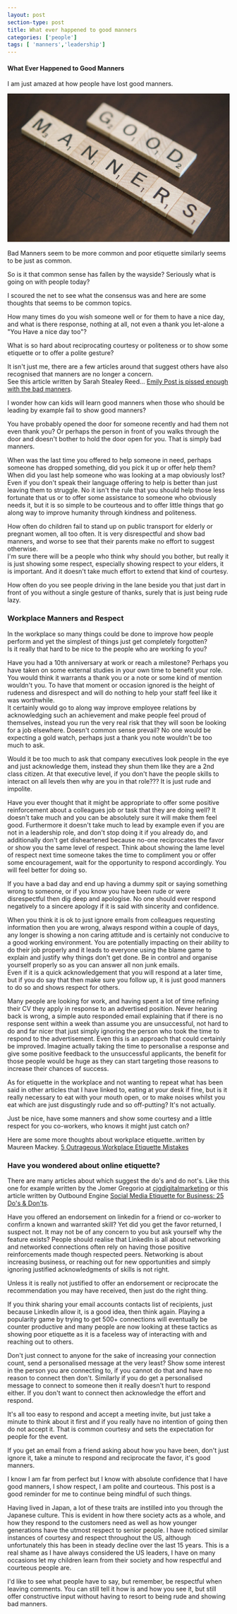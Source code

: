 ```yaml
---
layout: post
section-type: post
title: What ever happened to good manners
categories: ['people']
tags: [ 'manners','leadership']
---
```



#### What Ever Happened to Good Manners

I am just amazed at how people have lost good manners.  

![Good Manners](/img/goodmanners.jpg "Good Manners")

Bad Manners seem to be more common and poor etiquette similarly seems to be just as common. 

So is it that common sense has fallen by the wayside? Seriously what is going on with people today?

I scoured the net to see what the consensus was and here are some thoughts that seems to be common topics.

How many times do you wish someone well or for them to have a nice day, and what is there response, nothing at all, not even a thank you let-alone a "You Have a nice day too"?  

What is so hard about reciprocating courtesy or politeness or to show some etiquette or to offer a polite gesture?

It isn't just me, there are a few articles around that suggest others have also recognised that manners are no longer a concern.  
See this article written by Sarah Stealey Reed... [Emily Post is pissed enough with the bad manners](https://relate.zendesk.com/articles/emily-post-enough-with-the-bad-manners/).

I wonder how can kids will learn good manners when those who should be leading by example fail to show good manners?

You have probably opened the door for someone recently and had them not even thank you? 
Or perhaps the person in front of you walks through the door and doesn't bother to hold the door open for you. That is simply bad manners.  

When was the last time you offered to help someone in need, perhaps someone has dropped something, did you pick it up or offer help them?  
When did you last help someone who was looking at a map obviously lost?  
Even if you don't speak their language offering to help is better than just leaving them to struggle. 
No it isn't the rule that you should help those less fortunate that us or to offer some assistance to someone who obviously needs it, 
but it is so simple to be courteous and to offer little things that go along way to improve humanity through kindness and politeness.  

How often do children fail to stand up on public transport for elderly or pregnant women, all too often. It is very disrespectful and show bad manners, 
and worse to see that their parents make no effort to suggest otherwise.  
I'm sure there will be a people who think why should you bother, but really it is just showing some respect, especially showing respect to your elders, 
it is important. And it doesn't take much effort to extend that kind of courtesy. 

How often do you see people driving in the lane beside you that just dart in front of you without a single gesture of thanks, 
surely that is just being rude lazy.  

### Workplace Manners and Respect  

In the workplace so many things could be done to improve how people perform and yet the simplest of things just get completely forgotten?  
Is it really that hard to be nice to the people who are working fo you?  

Have you had a 10th anniversary at work or reach a milestone? Perhaps you have taken on some external studies in your own time to benefit your role. 
You would think it warrants a thank you or a note or some kind of mention wouldn't you. 
To have that moment or occasion ignored is the height of rudeness and disrespect and will do nothing to help your staff feel like it was 
worthwhile.  
It certainly would go to along way improve employee relations by acknowledging such an achievement and make people feel proud of themselves, 
instead you run the very real risk that they will soon be looking for a job elsewhere.  Doesn't common sense prevail? 
No one would be expecting a gold watch, perhaps just a thank you note wouldn't be too much to ask. 

Would it be too much to ask that company executives look people in the eye and just acknowledge them, instead they shun them like they are a 2nd class 
citizen. At that executive level, if you don't have the people skills to interact on all levels then why are you in that role??? It is just rude and impolite. 

Have you ever thought that it might be appropriate to offer some positive reinforcement about a colleagues job or task that they are doing well? 
It doesn't take much and you can be absolutely sure it will make them feel good. 
Furthermore it doesn't take much to lead by example even if you are not in a leadership role, 
and don't stop doing it if you already do, and additionally don't get disheartened because no-one reciprocates the favor or show you the same level of respect.
Think about showing the lame level of respect next time someone takes the time to compliment you or offer some encouragement, wait for the opportunity to respond accordingly. 
You will feel better for doing so.

If you have a bad day and end up having a dummy spit or saying something wrong to someone, or if you know you have been rude or were disrespectful then dig deep and apologise. 
No one should ever respond negatively to a sincere apology if it is said with sincerity and confidence. 

When you think it is ok to just ignore emails from colleagues requesting information then you are wrong, always respond within a couple of days, any longer is showing a non caring attitude and is certainly not conducive to a good working environment. You are potentially impacting on their ability to do their job properly and it leads to everyone using the blame game to explain and justify why things don't get done. Be in control and organise yourself properly so as you can answer all non junk emails.  
Even if it is a quick acknowledgement that you will respond at a later time, but if you do say that then make sure you follow up, it is just good manners to do so and shows respect for others.  

Many people are looking for work, and having spent a lot of time refining their CV they apply in response to an advertised position. 
Never hearing back is wrong, a simple auto responded email explaining that if there is no response sent within a week than assume you are unsuccessful, not hard to do and far nicer that just simply ignoring the person who took the time to respond to the advertisement.  Even this is an approach that could certainly be improved. Imagine actually taking the time to personalise a response and give some positive feedback to the unsuccessful applicants, the benefit for those people would be huge as they can start targeting those reasons to increase their chances of success.

As for etiquette in the workplace and not wanting to repeat what has been said in other articles that I have linked to, eating at your desk if fine, but is it really necessary to eat with your mouth open, or to make noises whilst you eat which are just disgustingly rude and so off-putting? It's not actually.

Just be nice, have some manners and show some courtesy and a little respect for you co-workers, who knows it might just catch on?

Here are some more thoughts about workplace etiquette..written by Maureen Mackey. [5 Outrageous Workplace Etiquette Mistakes](http://www.thefiscaltimes.com/Articles/2014/08/11/5-Outrageous-Workplace-Etiquette-Mistakes)

### Have you wondered about online etiquette?

There are many articles about which suggest the do's and do not's. Like this one for example written by the Jomer Gregorio at [cjgdigitalmarketing](http://cjgdigitalmarketing.com/top-8-social-media-etiquette-for-business-infographic/) or this article written by Outbound Engine [Social Media Etiquette for Business: 25 Do's & Don'ts](http://www.outboundengine.com/blog/social-media-etiquette-for-business-25-dos-donts/).  

Have you offered an endorsement on linkedin for a friend or co-worker to confirm a known and warranted skill? Yet did you get the favor returned, I suspect not. It may not be of any concern to you but ask yourself why the feature exists?
People should realise that LinkedIn is all about networking and networked connections often rely on having those positive reinforcements made though respected peers. Networking is about increasing business, or reaching out for new opportunities and simply ignoring justified acknowledgments of skills is not right. 

Unless it is really not justified to offer an endorsement or reciprocate the recommendation you may have received, then just do the right thing. 
   
If you think sharing your email accounts contacts list of recipients, just because LinkedIn allow it, is a good idea, then think again. Playing a popularity game by trying to get 500+ connections will eventually be counter productive and many people are now looking at these tactics as showing poor etiquette as it is a faceless way of interacting with and reaching out to others.
   
Don't just connect to anyone for the sake of increasing your connection count, send a personalised message at the very least?  Show some interest in the person you are connecting to, if you cannot do that and have no reason to connect then don't.
Similarly if you do get a personalised message to connect to someone then it really doesn't hurt to respond either. If you don't want to connect then acknowledge the effort and respond.

It's all too easy to respond and accept a meeting invite, but just take a minute to think about it first and if you really have no intention of going then do not accept it.  That is common courtesy and sets the expectation for people for the event.  

If you get an email from a friend asking about how you have been, don't just ignore it, take a minute to respond and reciprocate the favor, it's good manners. 

I know I am far from perfect but I know with absolute confidence that I have good manners, I show respect, I am polite and courteous. This post is a good reminder for me to continue being mindful of such things.  

Having lived in Japan, a lot of these traits are instilled into you through the Japanese culture. 
This is evident in how there society acts as a whole, and how they respond to the customers need as well as how younger generations have the utmost respect to senior people. 
I have noticed similar instances of courtesy and respect throughout the US, although unfortunately this has been in steady decline over the last 15 years. 
This is a real shame as I have always considered the US leaders, I have on many occasions let my children learn from their society and how respectful and courteous people are.

I'd like to see what people have to say, but remember, be respectful when leaving comments. 
You can still tell it how is and how you see it, but still offer constructive input without having to resort to being rude and showing bad manners.




